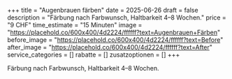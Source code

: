 +++
title = "Augenbrauen färben"
date = 2025-06-26
draft = false
description = "Färbung nach Farbwunsch, Haltbarkeit 4–8 Wochen."
price = "9 CHF"
time_estimate = "15 Minuten"
image = "https://placehold.co/600x400/4d2224/ffffff?text=Augenbrauen+Färben"
before_image = "https://placehold.co/600x400/4d2224/ffffff?text=Before"
after_image = "https://placehold.co/600x400/4d2224/ffffff?text=After"
service_categories = []
rabatte = []
zusatzoptionen = []
+++

Färbung nach Farbwunsch, Haltbarkeit 4–8 Wochen.
